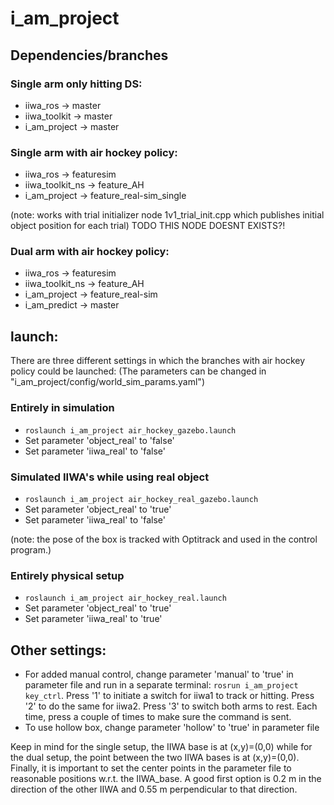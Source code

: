 # i_am_project
## Dependencies/branches
### Single arm only hitting DS:
* iiwa_ros      -> master
* iiwa_toolkit  -> master
* i_am_project  -> master

### Single arm with air hockey policy:
* iiwa_ros          -> featuresim
* iiwa_toolkit_ns   -> feature_AH
* i_am_project      -> feature_real-sim_single

(note: works with trial initializer node 1v1_trial_init.cpp which publishes initial object position for each trial)
TODO THIS NODE DOESNT EXISTS?!

### Dual arm with air hockey policy:
* iiwa_ros          -> featuresim
* iiwa_toolkit_ns   -> feature_AH
* i_am_project      -> feature_real-sim
* i_am_predict      -> master

## launch: 
There are three different settings in which the branches with air hockey policy could be launched:
(The parameters can be changed in "i_am_project/config/world_sim_params.yaml")
### Entirely in simulation
* `roslaunch i_am_project air_hockey_gazebo.launch`
* Set parameter 'object_real' to 'false'
* Set parameter 'iiwa_real' to 'false'

### Simulated IIWA's while using real object
* `roslaunch i_am_project air_hockey_real_gazebo.launch`
* Set parameter 'object_real' to 'true'
* Set parameter 'iiwa_real' to 'false'

(note: the pose of the box is tracked with Optitrack and used in the control program.)

### Entirely physical setup
* `roslaunch i_am_project air_hockey_real.launch`
* Set parameter 'object_real' to 'true'
* Set parameter 'iiwa_real' to 'true'


## Other settings:

* For added manual control, change parameter 'manual' to 'true' in parameter file and run in a separate terminal: `rosrun i_am_project key_ctrl`. Press '1' to initiate a switch for iiwa1 to track or hitting. Press '2' to do the same for iiwa2. Press '3' to switch both arms to rest. Each time, press a couple of times to make sure the command is sent.
* To use hollow box, change parameter 'hollow' to 'true' in parameter file

Keep in mind for the single setup, the IIWA base is at (x,y)=(0,0) while for the dual setup, the point between the two IIWA bases is at (x,y)=(0,0). Finally, it is important to set the center points in the parameter file to reasonable positions w.r.t. the IIWA_base. A good first option is 0.2 m in the direction of the other IIWA and 0.55 m perpendicular to that direction.
